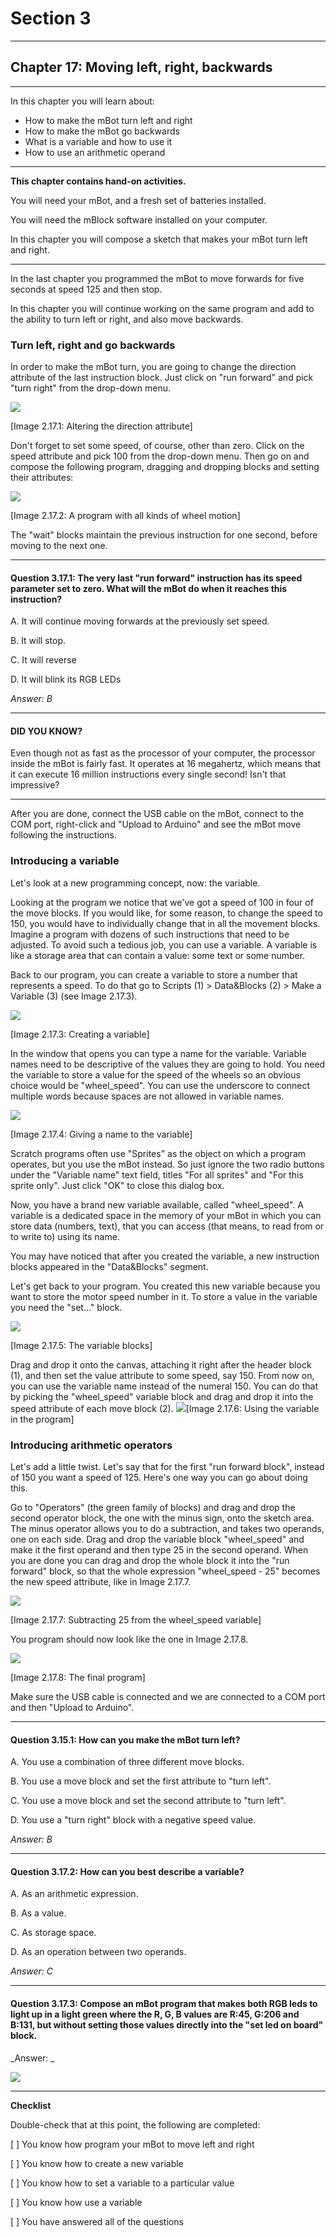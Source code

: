 # Section 3

---

## Chapter 17: Moving left, right, backwards

---

In this chapter you will learn about:

* How to make the mBot turn left and right
* How to make the mBot go backwards
* What is a variable and how to use it
* How to use an arithmetic operand

---

**This chapter contains hand-on activities.**

You will need your mBot, and a fresh set of batteries installed.

You will need the mBlock software installed on your computer.

In this chapter you will compose a sketch that makes your mBot turn left and right.

---

In the last chapter you programmed the mBot to move forwards for five seconds at speed 125 and then stop.

In this chapter you will continue working on the same program and add to the ability to turn left or right, and also move backwards.

### Turn left, right and go backwards

In order to make the mBot turn, you are going to change the direction attribute of the last instruction block. Just click on "run forward" and pick "turn right" from the drop-down menu.

![](/assets/Img.3.17.1.jpg)

\[Image 2.17.1: Altering the direction attribute\]

Don't forget to set some speed, of course, other than zero. Click on the speed attribute and pick 100 from the drop-down menu. Then go on and compose the following program, dragging and dropping blocks and setting their attributes:

![](/assets/Img.3.17.2.jpg)

\[Image 2.17.2: A program with all kinds of wheel motion\]

The "wait" blocks maintain the previous instruction for one second, before moving to the next one.

---

#### Question 3.17.1: The very last "run forward" instruction has its speed parameter set to zero. What will the mBot do when it reaches this instruction?

A. It will continue moving forwards at the previously set speed.

B. It will stop.

C. It will reverse

D. It will blink its RGB LEDs

_Answer: B_

---

#### DID YOU KNOW?

Even though not as fast as the processor of your computer, the processor inside the mBot is fairly fast. It operates at 16 megahertz, which means that it can execute 16 million instructions every single second! Isn't that impressive?

---

After you are done, connect the USB cable on the mBot, connect to the COM port, right-click and "Upload to Arduino" and see the mBot move following the instructions.

### Introducing a variable

Let's look at a new programming concept, now: the variable.

Looking at the program we notice that we've got a speed of 100 in four of the move blocks. If you would like, for some reason, to change the speed to 150, you would have to individually change that in all the movement blocks. Imagine a program with dozens of such instructions that need to be adjusted. To avoid such a tedious job, you can use a variable. A variable is like a storage area that can contain a value: some text or some number.

Back to our program, you can create a variable to store a number that represents a speed. To do that go to Scripts \(1\) &gt; Data&Blocks \(2\) &gt; Make a Variable \(3\) \(see Image 2.17.3\).

![](/assets/Img.3.17.3.jpg)

\[Image 2.17.3: Creating a variable\]

In the window that opens you can type a name for the variable. Variable names need to be descriptive of the values they are going to hold. You need the variable to store a value for the speed of the wheels so an obvious choice would be "wheel\_speed". You can use the underscore to connect multiple words because spaces are not allowed in variable names.

![](/assets/Img.3.17.4.jpg)

\[Image 2.17.4: Giving a name to the variable\]

Scratch programs often use "Sprites" as the object on which a program operates, but you use the mBot instead. So just ignore the two radio buttons under the "Variable name" text field, titles "For all sprites" and "For this sprite only". Just click "OK" to close this dialog box.

Now, you have a brand new variable available, called "wheel\_speed". A variable is a dedicated space in the memory of your mBot in which you can store data \(numbers, text\), that you can access \(that means, to read from or to write to\) using its name.

You may have noticed that after you created the variable, a new instruction blocks appeared in the "Data&Blocks" segment.

Let's get back to your program. You created this new variable because you want to store the motor speed number in it. To store a value in the variable you need the "set..." block.

![](/assets/Img.3.17.5.jpg)

\[Image 2.17.5: The variable blocks\]

Drag and drop it onto the canvas, attaching it right after the header block \(1\), and then set the value attribute to some speed, say 150. From now on, you can use the variable name instead of the numeral 150. You can do that by picking the "wheel\_speed" variable block and drag and drop it into the speed attribute of each move block \(2\). ![](/assets/Img.3.17.6.jpg)\[Image 2.17.6: Using the variable in the program\]

### Introducing arithmetic operators

Let's add a little twist. Let's say that for the first "run forward block", instead of 150 you want a speed of 125. Here's one way you can go about doing this.

Go to "Operators" \(the green family of blocks\) and drag and drop the second operator block, the one with the minus sign, onto the sketch area. The minus operator allows you to do a subtraction, and takes two operands, one on each side. Drag and drop the variable block "wheel\_speed" and make it the first operand and then type 25 in the second operand. When you are done you can drag and drop the whole block it into the "run forward" block, so that the whole expression "wheel\_speed - 25" becomes the new speed attribute, like in Image 2.17.7.

![](/assets/Img.3.17.7.jpg)

\[Image 2.17.7: Subtracting 25 from the wheel\_speed variable\]

You program should now look like the one in Image 2.17.8.

![](/assets/Img.3.17.8.jpg)

\[Image 2.17.8: The final program\]

Make sure the USB cable is connected and we are connected to a COM port and then "Upload to Arduino".

---

#### Question 3.15.1: How can you make the mBot turn left?

A. You use a combination of three different move blocks.

B. You use a move block and set the first attribute to "turn left".

C. You use a move block and set the second attribute to "turn left".

D. You use a "turn right" block with a negative speed value.

_Answer: B_

---

#### Question 3.17.2: How can you best describe a variable?

A. As an arithmetic expression.

B. As a value.

C. As storage space.

D. As an operation between two operands.

_Answer: C_

---

#### Question 3.17.3: Compose an mBot program that makes both RGB leds to light up in a light green where the R, G, B values are R:45, G:206 and B:131, but without setting those values directly into the "set led on board" block.

_Answer: _

![](/assets/2017-04-13_08-40-00.png)

---

**Checklist**

Double-check that at this point, the following are completed:

\[   \] You know how program your mBot to move left and right

\[   \] You know how to create a new variable

\[   \] You know how to set a variable to a particular value

\[   \] You know how use a variable

\[   \] You have answered all of the questions

